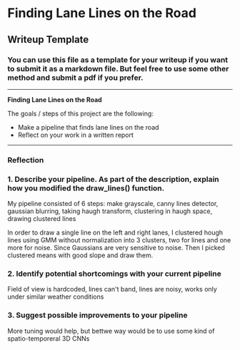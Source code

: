 # **Finding Lane Lines on the Road** 

## Writeup Template

### You can use this file as a template for your writeup if you want to submit it as a markdown file. But feel free to use some other method and submit a pdf if you prefer.

---

**Finding Lane Lines on the Road**

The goals / steps of this project are the following:
* Make a pipeline that finds lane lines on the road
* Reflect on your work in a written report


[//]: # (Image References)

[image1]: ./examples/grayscale.jpg "Grayscale"

---

### Reflection

### 1. Describe your pipeline. As part of the description, explain how you modified the draw_lines() function.

My pipeline consisted of 6 steps: make grayscale, canny lines detector, gaussian blurring, taking haugh transform, clustering in haugh space, drawing clustered lines

In order to draw a single line on the left and right lanes, I clustered hough lines using GMM without normalization into 3 clusters, two for lines and one more for noise. Since Gaussians are very sensitive to noise. Then I picked clustered means with good slope and draw them.


### 2. Identify potential shortcomings with your current pipeline

Field of view is hardcoded, lines can't band, lines are noisy, works only under similar weather conditions

### 3. Suggest possible improvements to your pipeline

More tuning would help, but bettwe way would be to use some kind of spatio-temporeral 3D CNNs 
